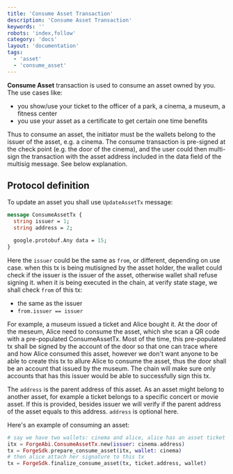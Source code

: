 ```yaml
---
title: 'Consume Asset Transaction'
description: 'Consume Asset Transaction'
keywords: ''
robots: 'index,follow'
category: 'docs'
layout: 'documentation'
tags:
  - 'asset'
  - 'consume_asset'
---
```


**Consume Asset** transaction is used to consume an asset owned by you. The use cases like:

- you show/use your ticket to the officer of a park, a cinema, a museum, a fitness center
- you use your asset as a certificate to get certain one time benefits

Thus to consume an asset, the initiator must be the wallets belong to the issuer of the asset, e.g. a cinema. The consume transaction is pre-signed at the check point (e.g. the door of the cinema), and the user could then multi-sign the transaction with the asset address included in the data field of the multisig message. See below explanation.

## Protocol definition

To update an asset you shall use `UpdateAssetTx` message:

```proto
message ConsumeAssetTx {
  string issuer = 1;
  string address = 2;

  google.protobuf.Any data = 15;
}
```

Here the `issuer` could be the same as `from`, or different, depending on use case. when this tx is being mutisigned by the asset holder, the wallet could check if the issuer is the issuer of the asset, otherwise wallet shall refuse signing it. when it is being executed in the chain, at verify state stage, we shall check `from` of this tx:

- the same as the issuer
- `from.issuer == issuer`

For example, a museum issued a ticket and Alice bought it. At the door of the meseum, Alice need to consume the asset, which she
scan a QR code with a pre-populated ConsumeAssetTx. Most of the time, this pre-populated tx shall be signed by the account of the door so that one can trace where and how Alice consumed this asset, however we don't want anyone to be able to create this tx to allure Alice to consume the asset, thus the door shall be an account that issued by the museum. The chain will make sure only accounts that has this issuer would be able to successfully sign this tx.

The `address` is the parent address of this asset. As an asset might belong to another asset, for example a ticket belongs to a specific concert or movie asset. If this is provided, besides issuer we will verify if the parent address of the asset equals to this address. `address` is optional here.

Here's an example of consuming an asset:

```elixir
# say we have two wallets: cinema and alice, alice has an asset ticket
itx = ForgeAbi.ConsumeAssetTx.new(issuer: cinema.address)
tx = ForgeSdk.prepare_consume_asset(itx, wallet: cinema)
# then alice attach her signature to this tx
tx = ForgeSdk.finalize_consume_asset(tx, ticket.address, wallet)
```
